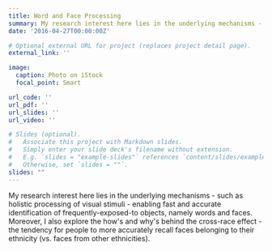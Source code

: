 ```yaml
---
title: Word and Face Processing
summary: My research interest here lies in the underlying mechanisms - such as holistic processing of visual stimuli - enabling fast and accurate identification of frequently-exposed-to objects, namely words and faces. Moreover, I also explore the how's and why's behind the cross-race effect - the tendency for people to more accurately recall faces belonging to their ethnicity (vs. faces from other ethnicities).
date: '2016-04-27T00:00:00Z'

# Optional external URL for project (replaces project detail page).
external_link: ''

image:
  caption: Photo on iStock
  focal_point: Smart

url_code: ''
url_pdf: ''
url_slides: ''
url_video: ''

# Slides (optional).
#   Associate this project with Markdown slides.
#   Simply enter your slide deck's filename without extension.
#   E.g. `slides = "example-slides"` references `content/slides/example-slides.md`.
#   Otherwise, set `slides = ""`.
slides: ""
---
```


My research interest here lies in the underlying mechanisms - such as holistic processing of visual stimuli - enabling fast and accurate identification of frequently-exposed-to objects, namely words and faces. Moreover, I also explore the how's and why's behind the cross-race effect - the tendency for people to more accurately recall faces belonging to their ethnicity (vs. faces from other ethnicities).